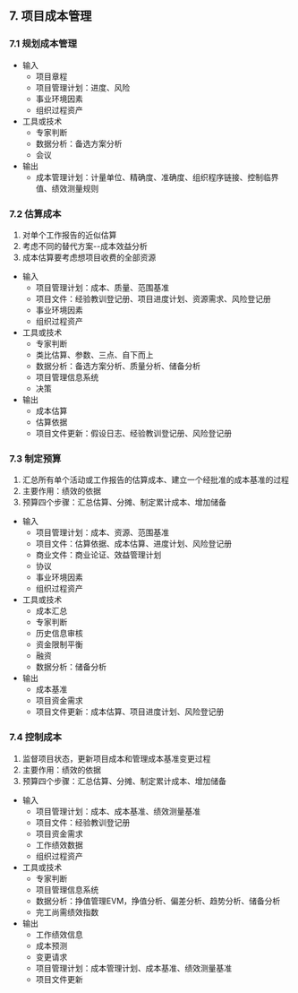 ## 7. 项目成本管理
### 7.1 规划成本管理
* 输入
  * 项目章程
  * 项目管理计划：进度、风险
  * 事业环境因素
  * 组织过程资产
* 工具或技术
  * 专家判断
  * 数据分析：备选方案分析
  * 会议
* 输出
  * 成本管理计划：计量单位、精确度、准确度、组织程序链接、控制临界值、绩效测量规则

### 7.2 估算成本
1. 对单个工作报告的近似估算
2. 考虑不同的替代方案--成本效益分析
3. 成本估算要考虑想项目收费的全部资源
* 输入
  * 项目管理计划：成本、质量、范围基准
  * 项目文件：经验教训登记册、项目进度计划、资源需求、风险登记册
  * 事业环境因素
  * 组织过程资产
* 工具或技术
  * 专家判断
  * 类比估算、参数、三点、自下而上
  * 数据分析：备选方案分析、质量分析、储备分析
  * 项目管理信息系统
  * 决策
* 输出
  * 成本估算
  * 估算依据
  * 项目文件更新：假设日志、经验教训登记册、风险登记册

### 7.3 制定预算
1. 汇总所有单个活动或工作报告的估算成本、建立一个经批准的成本基准的过程
2. 主要作用：绩效的依据
3. 预算四个步骤：汇总估算、分摊、制定累计成本、增加储备
* 输入
  * 项目管理计划：成本、资源、范围基准
  * 项目文件：估算依据、成本估算、进度计划、风险登记册
  * 商业文件：商业论证、效益管理计划
  * 协议
  * 事业环境因素
  * 组织过程资产
* 工具或技术
  * 成本汇总
  * 专家判断
  * 历史信息审核
  * 资金限制平衡
  * 融资
  * 数据分析：储备分析
* 输出
  * 成本基准
  * 项目资金需求
  * 项目文件更新：成本估算、项目进度计划、风险登记册

### 7.4 控制成本
1. 监督项目状态，更新项目成本和管理成本基准变更过程
2. 主要作用：绩效的依据
3. 预算四个步骤：汇总估算、分摊、制定累计成本、增加储备
* 输入
  * 项目管理计划：成本、成本基准、绩效测量基准
  * 项目文件：经验教训登记册
  * 项目资金需求
  * 工作绩效数据
  * 组织过程资产
* 工具或技术
  * 专家判断
  * 项目管理信息系统
  * 数据分析：挣值管理EVM，挣值分析、偏差分析、趋势分析、储备分析
  * 完工尚需绩效指数
* 输出
  * 工作绩效信息
  * 成本预测
  * 变更请求
  * 项目管理计划：成本管理计划、成本基准、绩效测量基准
  * 项目文件更新